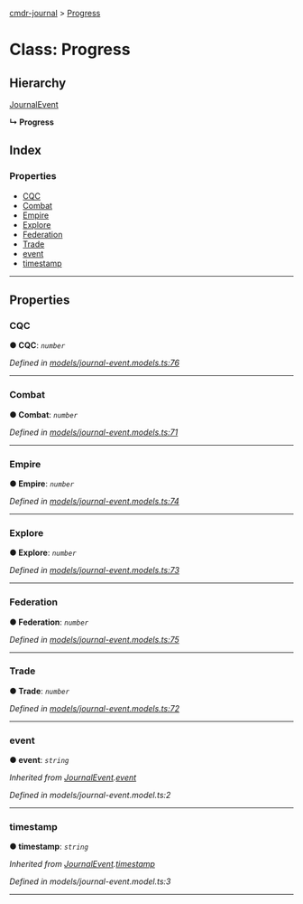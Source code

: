 [cmdr-journal](../README.md) > [Progress](../classes/progress.md)



# Class: Progress

## Hierarchy


 [JournalEvent](journalevent.md)

**↳ Progress**







## Index

### Properties

* [CQC](progress.md#cqc)
* [Combat](progress.md#combat)
* [Empire](progress.md#empire)
* [Explore](progress.md#explore)
* [Federation](progress.md#federation)
* [Trade](progress.md#trade)
* [event](progress.md#event)
* [timestamp](progress.md#timestamp)



---
## Properties
<a id="cqc"></a>

###  CQC

**●  CQC**:  *`number`* 

*Defined in [models/journal-event.models.ts:76](https://github.com/chrisbruford/cmdr-journal/blob/52f6f4c/src/models/journal-event.models.ts#L76)*





___

<a id="combat"></a>

###  Combat

**●  Combat**:  *`number`* 

*Defined in [models/journal-event.models.ts:71](https://github.com/chrisbruford/cmdr-journal/blob/52f6f4c/src/models/journal-event.models.ts#L71)*





___

<a id="empire"></a>

###  Empire

**●  Empire**:  *`number`* 

*Defined in [models/journal-event.models.ts:74](https://github.com/chrisbruford/cmdr-journal/blob/52f6f4c/src/models/journal-event.models.ts#L74)*





___

<a id="explore"></a>

###  Explore

**●  Explore**:  *`number`* 

*Defined in [models/journal-event.models.ts:73](https://github.com/chrisbruford/cmdr-journal/blob/52f6f4c/src/models/journal-event.models.ts#L73)*





___

<a id="federation"></a>

###  Federation

**●  Federation**:  *`number`* 

*Defined in [models/journal-event.models.ts:75](https://github.com/chrisbruford/cmdr-journal/blob/52f6f4c/src/models/journal-event.models.ts#L75)*





___

<a id="trade"></a>

###  Trade

**●  Trade**:  *`number`* 

*Defined in [models/journal-event.models.ts:72](https://github.com/chrisbruford/cmdr-journal/blob/52f6f4c/src/models/journal-event.models.ts#L72)*





___

<a id="event"></a>

###  event

**●  event**:  *`string`* 

*Inherited from [JournalEvent](journalevent.md).[event](journalevent.md#event)*

*Defined in models/journal-event.model.ts:2*





___

<a id="timestamp"></a>

###  timestamp

**●  timestamp**:  *`string`* 

*Inherited from [JournalEvent](journalevent.md).[timestamp](journalevent.md#timestamp)*

*Defined in models/journal-event.model.ts:3*





___


